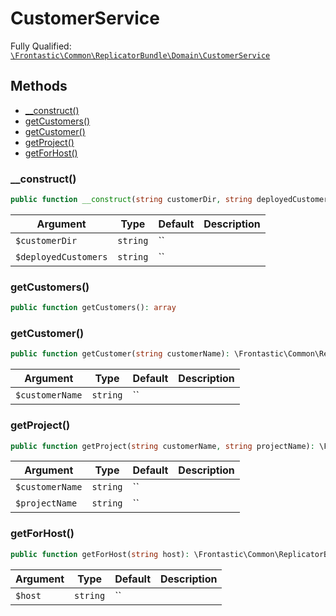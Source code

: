 #  CustomerService

Fully Qualified: [`\Frontastic\Common\ReplicatorBundle\Domain\CustomerService`](../../../../src/php/ReplicatorBundle/Domain/CustomerService.php)




## Methods

* [__construct()](#construct)
* [getCustomers()](#getCustomers)
* [getCustomer()](#getCustomer)
* [getProject()](#getProject)
* [getForHost()](#getForHost)


### __construct()


```php
public function __construct(string customerDir, string deployedCustomers): mixed
```






Argument|Type|Default|Description
--------|----|-------|-----------
`$customerDir`|`string`|``|
`$deployedCustomers`|`string`|``|

### getCustomers()


```php
public function getCustomers(): array
```







### getCustomer()


```php
public function getCustomer(string customerName): \Frontastic\Common\ReplicatorBundle\Domain\Customer
```






Argument|Type|Default|Description
--------|----|-------|-----------
`$customerName`|`string`|``|

### getProject()


```php
public function getProject(string customerName, string projectName): \Frontastic\Common\ReplicatorBundle\Domain\Project
```






Argument|Type|Default|Description
--------|----|-------|-----------
`$customerName`|`string`|``|
`$projectName`|`string`|``|

### getForHost()


```php
public function getForHost(string host): \Frontastic\Common\ReplicatorBundle\Domain\Customer
```






Argument|Type|Default|Description
--------|----|-------|-----------
`$host`|`string`|``|

